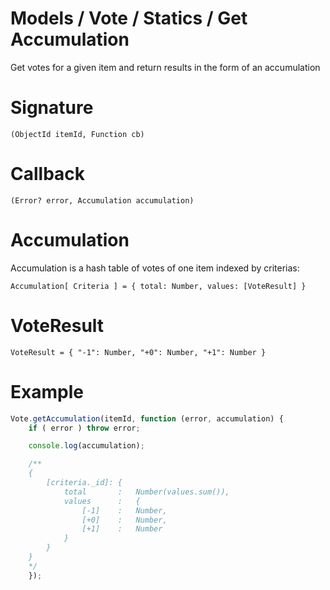 Models / Vote / Statics / Get Accumulation
===

Get votes for a given item and return results in the form of an accumulation

# Signature

    (ObjectId itemId, Function cb)

# Callback

    (Error? error, Accumulation accumulation)

# Accumulation

Accumulation is a hash table of votes of one item indexed by criterias:

    Accumulation[ Criteria ] = { total: Number, values: [VoteResult] }

# VoteResult

    VoteResult = { "-1": Number, "+0": Number, "+1": Number }

# Example

```js
Vote.getAccumulation(itemId, function (error, accumulation) {
    if ( error ) throw error;

    console.log(accumulation);

    /**
    {
        [criteria._id]: {
            total       :   Number(values.sum()),
            values      :   {
                [-1]    :   Number,
                [+0]    :   Number,
                [+1]    :   Number
            }
        }
    }
    */
    });
